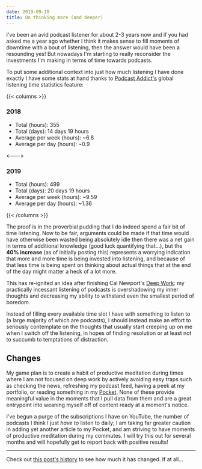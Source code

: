 ```yaml
---
date: 2019-09-10
title: On thinking more (and deeper)
---
```


I've been an avid podcast listener for about 2-3 years now and if you had asked me a year ago whether I think it makes sense to fill moments of downtime with a bout of listening, then the answer would have been a resounding yes! But nowadays I'm starting to really reconsider the investments I'm making in terms of time towards podcasts.

To put some additional context into just how much listening I have done exactly I have some stats at hand thanks to [Podcast Addict's](https://play.google.com/store/apps/details?id=com.bambuna.podcastaddict) global listening time statistics feature:

{{< columns >}}

### 2018

- Total (hours): 355
- Total (days): 14 days 19 hours
- Average per week (hours): ~6.8
- Average per day (hours): ~0.9

<--->

### 2019

- Total (hours): 499
- Total (days): 20 days 19 hours
- Average per week (hours): ~9.59
- Average per day (hours): ~1.36

{{< /columns >}}

The proof is in the proverbial pudding that I do indeed spend a fair bit of time listening. Now to be fair, arguments could be made if that time would have otherwise been wasted being absolutely idle then there was a net gain in terms of additional knowledge (good luck quantifying that...), but the **40% increase** (as of initially posting this) represents a worrying indication that more and more time is being invested into listening, and because of that less time is being spent on thinking about actual things that at the end of the day might matter a heck of a lot more.

This has re-ignited an idea after finishing Cal Newport's [Deep Work](http://www.calnewport.com/books/deep-work/): my practically incessant listening of podcasts is overshadowing my inner thoughts and decreasing my ability to withstand even the smallest period of boredom.

Instead of filling every available time slot I have with something to listen to (a large majority of which are podcasts), I should instead make an effort to seriously contemplate on the thoughts that usually start creeping up on me when I switch off the listening, in hopes of finding resolution or at least not to succumb to temptations of distraction.

## Changes

My game plan is to create a habit of productive meditation during times where I am not focused on deep work by actively avoiding easy traps such as checking the news, refreshing my podcast feed, having a peek at my portfolio, or reading something in my [Pocket](https://getpocket.com/). None of these provide meaningful value in the moments that I pull data from them and are a great entrypoint into weaning myself off of content ready at a moment's notice.

I've begun a purge of the subscriptions I have on YouTube, the number of podcasts I think I just _have to_ listen to daily; I am taking far greater caution in adding yet another article to my Pocket, and am striving to have moments of productive meditation during my commutes. I will try this out for several months and will hopefully get to report back with positive results!

---

Check out [this post's history](https://github.com/usrme/website/commits/master/content/posts/on-thinking-more-and-deeper.md) to see how much it has changed. If at all...
